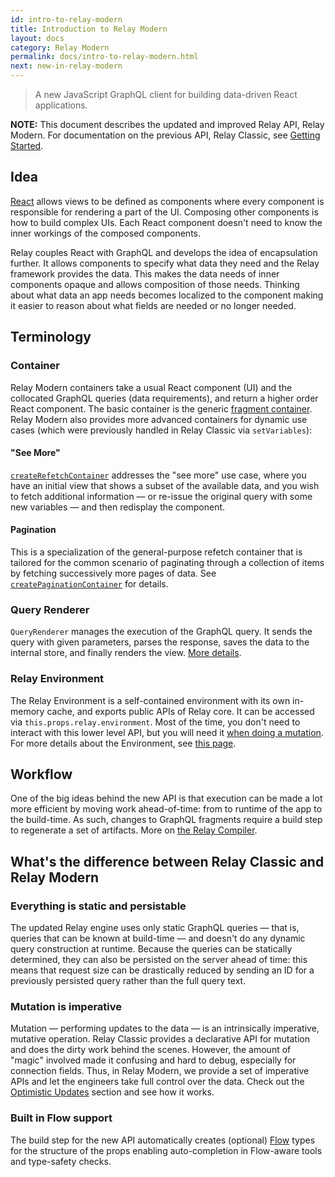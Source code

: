 ```yaml
---
id: intro-to-relay-modern
title: Introduction to Relay Modern
layout: docs
category: Relay Modern
permalink: docs/intro-to-relay-modern.html
next: new-in-relay-modern
---
```


> A new JavaScript GraphQL client for building data-driven React applications.

**NOTE:** This document describes the updated and improved Relay API, Relay Modern. For documentation on the previous API, Relay Classic, see [Getting Started](./getting-started.html).

## Idea

[React](https://facebook.github.io/react/) allows views to be defined as components where every component is responsible for rendering a part of the UI. Composing other components is how to build complex UIs. Each React component doesn't need to know the inner workings of the composed components.

Relay couples React with GraphQL and develops the idea of encapsulation further. It allows components to specify what data they need and the Relay framework provides the data. This makes the data needs of inner components opaque and allows composition of those needs. Thinking about what data an app needs becomes localized to the component making it easier to reason about what fields are needed or no longer needed.

## Terminology

### Container

Relay Modern containers take a usual React component (UI) and the collocated GraphQL queries (data requirements), and return a higher order React component. The basic container is the generic [fragment container](./FragmentContainer.html). Relay Modern also provides more advanced containers for dynamic use cases (which were previously handled in Relay Classic via `setVariables`):

#### "See More"

[`createRefetchContainer`](./RefetchContainer.html) addresses the "see more" use case, where you have an initial view that shows a subset of the available data, and you wish to fetch additional information — or re-issue the original query with some new variables — and then redisplay the component.

#### Pagination

This is a specialization of the general-purpose refetch container that is tailored for the common scenario of paginating through a collection of items by fetching successively more pages of data. See [`createPaginationContainer`](./PaginationContainer.html) for details.

### Query Renderer

`QueryRenderer` manages the execution of the GraphQL query. It sends the query with given parameters, parses the response, saves the data to the internal store, and finally renders the view. [More details](./QueryRenderer.html).

### Relay Environment

The Relay Environment is a self-contained environment with its own in-memory cache, and exports public APIs of Relay core. It can be accessed via `this.props.relay.environment`. Most of the time, you don't need to interact with this lower level API, but you will need it [when doing a mutation](./mutations.html). For more details about the Environment, see [this page](./relay-environment.html).

## Workflow

One of the big ideas behind the new API is that execution can be made a lot more efficient by moving work ahead-of-time: from to runtime of the app to the build-time. As such, changes to GraphQL fragments require a build step to regenerate a set of artifacts. More on [the Relay Compiler](./Compiler.html).

## What's the difference between Relay Classic and Relay Modern

### Everything is static and persistable

The updated Relay engine uses only static GraphQL queries — that is, queries that can be known at build-time — and doesn't do any dynamic query construction at runtime. Because the queries can be statically determined, they can also be persisted on the server ahead of time: this means that request size can be drastically reduced by sending an ID for a previously persisted query rather than the full query text.

### Mutation is imperative

Mutation — performing updates to the data — is an intrinsically imperative, mutative operation. Relay Classic provides a declarative API for mutation and does the dirty work behind the scenes. However, the amount of "magic" involved made it confusing and hard to debug, especially for connection fields. Thus, in Relay Modern, we provide a set of imperative APIs and let the engineers take full control over the data. Check out the [Optimistic Updates](#) section and see how it works.

### Built in Flow support

The build step for the new API automatically creates (optional) [Flow](https://flow.org/) types for the structure of the props enabling auto-completion in Flow-aware tools and type-safety checks.
